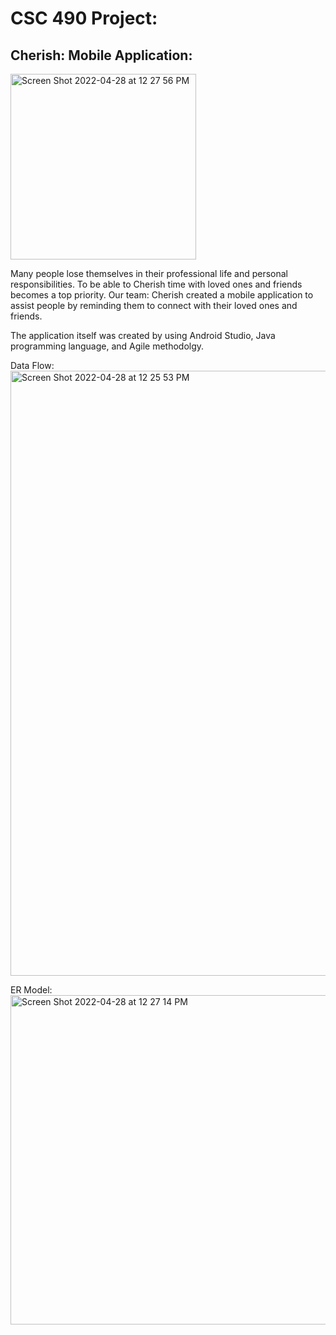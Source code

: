 # CSC 490 Project:
## Cherish: Mobile Application:
<img width="297" alt="Screen Shot 2022-04-28 at 12 27 56 PM" src="https://user-images.githubusercontent.com/69876473/165800151-2e531a7d-65a6-46d4-be12-8d2535493320.png">

Many people lose themselves in their professional life and personal responsibilities. To be able to Cherish time with loved ones and 
friends becomes a top priority. Our team: Cherish created a mobile application to assist people by reminding them to connect with 
their loved ones and friends. 

The application itself was created by using Android Studio, Java programming language, and Agile methodolgy.

Data Flow:
<img width="968" alt="Screen Shot 2022-04-28 at 12 25 53 PM" src="https://user-images.githubusercontent.com/69876473/165799767-d641b373-762e-44b9-a123-264a1d6278a6.png">


ER Model:
<img width="527" alt="Screen Shot 2022-04-28 at 12 27 14 PM" src="https://user-images.githubusercontent.com/69876473/165799997-cb20b6c7-c1ea-4d40-ae61-e3acb16e65a9.png">
